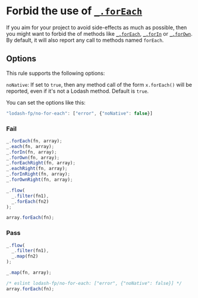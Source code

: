 # Forbid the use of [`_.forEach`]

If you aim for your project to avoid side-effects as much as possible, then you might want to forbid the of methods like [`_.forEach`], [`_.forIn`] or [`_.forOwn`]. By default, it will also report any call to methods named `forEach`.

## Options

This rule supports the following options:

`noNative`: If set to `true`, then any method call of the form `x.forEach()` will be reported, even if it's not a Lodash method. Default is `true`.

You can set the options like this:

```js
"lodash-fp/no-for-each": ["error", {"noNative": false}]
```

### Fail

```js
_.forEach(fn, array);
_.each(fn, array);
_.forIn(fn, array);
_.forOwn(fn, array);
_.forEachRight(fn, array);
_.eachRight(fn, array);
_.forInRight(fn, array);
_.forOwnRight(fn, array);

_.flow(
  _.filter(fn1),
  _.forEach(fn2)
);

array.forEach(fn);
```

### Pass

```js
_.flow(
  _.filter(fn1),
  _.map(fn2)
);

_.map(fn, array);

/* eslint lodash-fp/no-for-each: ["error", {"noNative": false}] */
array.forEach(fn);
```

[`_.forEach`]: (https://lodash.com/docs#forEach)
[`_.forOwn`]: (https://lodash.com/docs#forOwn)
[`_.forIn`]: (https://lodash.com/docs#forIn)
